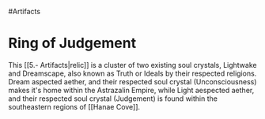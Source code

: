 #Artifacts
# Ring of Judgement
This [[5.- Artifacts|relic]] is a cluster of two existing soul crystals, Lightwake and Dreamscape, also known as Truth or Ideals by their respected religions.
Dream aspected aether, and their respected soul crystal (Unconsciousness) makes it's home within the Astrazalin Empire, while Light aespected aether, and their respected soul crystal (Judgement) is found within the southeastern regions of [[Hanae Cove]].